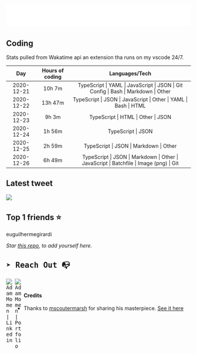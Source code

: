 
![test image size](/assets/welcome_message.gif)

## Coding
Stats pulled from Wakatime api an extension tha runs on my vscode 24/7.

|Day|Hours of coding|Languages/Tech|
|:-:|:-:|:-:|
|2020-12-21|10h 7m|TypeScript &#124; YAML &#124; JavaScript &#124; JSON &#124; Git Config &#124; Bash &#124; Markdown &#124; Other|
|2020-12-22|13h 47m|TypeScript &#124; JSON &#124; JavaScript &#124; Other &#124; YAML &#124; Bash &#124; HTML|
|2020-12-23|9h 3m|TypeScript &#124; HTML &#124; Other &#124; JSON|
|2020-12-24|1h 56m|TypeScript &#124; JSON|
|2020-12-25|2h 59m|TypeScript &#124; JSON &#124; Markdown &#124; Other|
|2020-12-26|6h 49m|TypeScript &#124; JSON &#124; Markdown &#124; Other &#124; JavaScript &#124; Batchfile &#124; Image (png) &#124; Git|

## Latest tweet
[<img src="<tweet-image-url>" width="400">](https://twitter.com/adammomen8/status/1316739109638090754)

## Top 1 friends ⭐️
euguilhermegirardi

*Star [this repo](https://github.com/AdamMomen/AdamMomen), to add yourself here.*


<samp>

## ➤ Reach Out :mailbox_with_no_mail:

>
  <a href="https://www.linkedin.com/in/adam-momen-99596275/">
     <img align="left" alt="Adam Momen | Linkedin" width="24px" src="./assets/Linkedin.svg" />
   </a>

   <a href="https://adammomen.com/">
     <img align="left" alt="Adam Momen | Portfolio" width="24px" src="./assets/web.svg" />
   </a>

</samp>

<br>

#### Credits
* Thanks to [mscoutermarsh](https://github.com/mscoutermarsh) for sharing his masterpiece. [See it here](https://github.com/mscoutermarsh/mscoutermarsh)